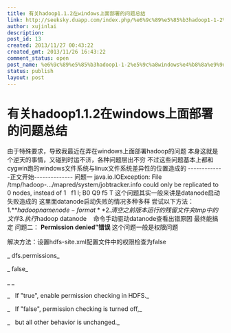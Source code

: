 ```yaml
---
title: 有关hadoop1.1.2在windows上面部署的问题总结
link: http://seeksky.duapp.com/index.php/%e6%9c%89%e5%85%b3hadoop1-1-2%e5%9c%a8windows%e4%b8%8a%e9%9d%a2%e9%83%a8%e7%bd%b2%e7%9a%84%e9%97%ae%e9%a2%98%e6%80%bb%e7%bb%93/
author: xujinlai
description: 
post_id: 13
created: 2013/11/27 00:43:22
created_gmt: 2013/11/26 16:43:22
comment_status: open
post_name: %e6%9c%89%e5%85%b3hadoop1-1-2%e5%9c%a8windows%e4%b8%8a%e9%9d%a2%e9%83%a8%e7%bd%b2%e7%9a%84%e9%97%ae%e9%a2%98%e6%80%bb%e7%bb%93
status: publish
layout: post
---
```


# 有关hadoop1.1.2在windows上面部署的问题总结

由于特殊要求，导致我最近在弄在windows上面部署hadoop的问题 本身这就是个逆天的事情，又碰到时运不济，各种问题层出不穷 不过这些问题基本上都和cygwin跑的windows文件系统与linux文件系统差异性的位置造成的 \-------------正文开始-------------- 问题一 java.io.IOException: File /tmp/hadoop-.../mapred/system/jobtracker.info could only be replicated to 0 nodes, instead of 1   f1 l; B0 Q9 f5 T 这个问题其实一般来讲是datanode启动失败造成的 这里面datanode启动失败的情况多种多样 尝试以下方法： 1.**$hadoop namenode -format ** 2.清空之前版本运行的残留文件夹tmp中的文件 3.执行$hadoop datanode    命令手动驱动datanode查看出错原因 最终能搞定 问题二： **Permission denied”错误** 这个问题一般是权限问题

解决方法：设置hdfs-site.xml配置文件中的权限检查为false

_<property>_

_ <name>dfs.permissions</name>_

_ <value>false</value>_

_ <description>_

_   If "true", enable permission checking in HDFS._

_   If "false", permission checking is turned off,_

_   but all other behavior is unchanged._
